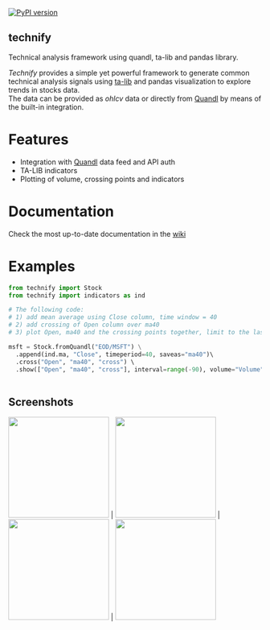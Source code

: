 [![PyPI version](https://badge.fury.io/py/technify.svg)](https://badge.fury.io/py/technify)
## technify
Technical analysis framework using quandl, ta-lib and pandas library.   

_Technify_ provides a simple yet powerful framework to generate common technical analysis signals using [ta-lib](https://github.com/mrjbq7/ta-lib) and pandas visualization to explore trends in stocks data.   
The data can be provided as _ohlcv_ data or directly from [Quandl](https://www.quandl.com/) by means of the built-in integration.

# Features
* Integration with [Quandl](https://www.quandl.com/) data feed and API auth
* TA-LIB indicators
* Plotting of volume, crossing points and indicators

# Documentation
Check the most up-to-date documentation in the [wiki](https://github.com/rubenafo/technify/wiki)

# Examples

```python
from technify import Stock
from technify import indicators as ind

# The following code:
# 1) add mean average using Close column, time window = 40   
# 2) add crossing of Open column over ma40   
# 3) plot Open, ma40 and the crossing points together, limit to the last 90 values, plot volume using "Volume" column

msft = Stock.fromQuandl("EOD/MSFT") \
  .append(ind.ma, "Close", timeperiod=40, saveas="ma40")\  
  .cross("Open", "ma40", "cross") \           
  .show(["Open", "ma40", "cross"], interval=range(-90), volume="Volume") 
  
```

Screenshots
-----
<img src="https://github.com/rubenafo/technify/blob/master/imgs/t1.png" width="200"> | <img src="https://github.com/rubenafo/technify/blob/master/imgs/t2.png" width="200"> | <img src="https://github.com/rubenafo/technify/blob/master/imgs/t3.png" width="200"> | <img src="https://github.com/rubenafo/technify/blob/master/imgs/t4.png" width="200">
